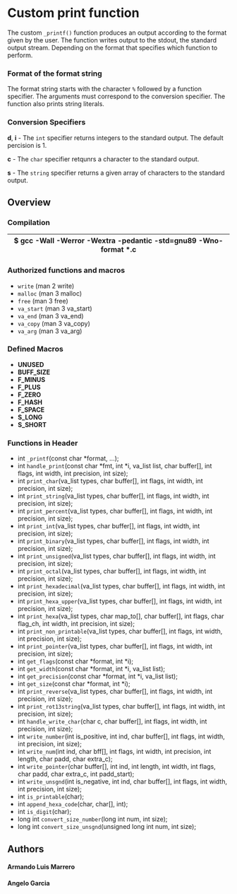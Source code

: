 # Custom __print__ function
The  custom `_printf()` function produces an output according to the format given by the user. The function writes output to the stdout, the standard output stream. Depending on the format that specifies which function to perform.

### Format of the format string
The format string starts with the character `%` followed by a function specifier.  The arguments must correspond to the conversion specifier. The function also prints string literals.

### Conversion Specifiers
**d**, **i** - 
The `int` specifier returns integers to the standard output. The default percision is 1.

**c** - The `char` specifier retqunrs a character to the standard output.

**s** - The `string` specifier returns a given array of characters to the standard output.
## Overview
### Compilation
|$ gcc -Wall -Werror -Wextra -pedantic -std=gnu89 -Wno-format *.c|
|---|
### Authorized functions and macros
 - `write` (man 2 write)
 - `malloc` (man 3 malloc)
 - `free` (man 3 free)
 - `va_start` (man 3 va_start)
 - `va_end` (man 3 va_end)
 - `va_copy` (man 3 va_copy)
 - `va_arg` (man 3 va_arg)

### Defined Macros
 - **UNUSED**
 - **BUFF_SIZE**
 - **F_MINUS**
 - **F_PLUS**
 - **F_ZERO**
 - **F_HASH**
 - **F_SPACE**
 - **S_LONG**
 - **S_SHORT**

### Functions in Header
 - int `_printf`(const char *format, ...);
 - int `handle_print`(const char *fmt, int *i, va_list list, char buffer[], int flags, int width, int precision, int size);
 - int `print_char`(va_list types, char buffer[], int flags, int width, int precision, int size);
 - int `print_string`(va_list types, char buffer[], int flags, int width, int precision, int size);
 - int `print_percent`(va_list types, char buffer[], int flags, int width, int precision, int size);
 - int `print_int`(va_list types, char buffer[], int flags, int width, int precision, int size);
 - int `print_binary`(va_list types, char buffer[],	int flags, int width, int precision, int size);
 - int `print_unsigned`(va_list types, char buffer[],	int flags, int width, int precision, int size);
 - int `print_octal`(va_list types, char buffer[], int flags, int width, int precision, int size);
 - int `print_hexadecimal`(va_list types, char buffer[], int flags, int width, int precision, int size);
 - int `print_hexa_upper`(va_list types, char buffer[],	int flags, int width, int precision, int size);
 - int `print_hexa`(va_list types, char map_to[], char buffer[], int flags, char flag_ch, int width, int precision, int size);
 - int `print_non_printable`(va_list types, char buffer[], int flags, int width, int precision, int size);
 - int `print_pointer`(va_list types, char buffer[], int flags, int width, int precision, int size);
 - int `get_flags`(const char *format, int *i);
 - int `get_width`(const char *format, int *i, va_list list);
 - int `get_precision`(const char *format, int *i, va_list list);
 - int `get_size`(const char *format, int *i);
 - int `print_reverse`(va_list types, char buffer[], int flags, int width, int precision, int size);
 - int `print_rot13string`(va_list types, char buffer[], int flags, int width, int precision, int size);
 - int `handle_write_char`(char c, char buffer[], int flags, int width, int precision, int size);
 - int `write_number`(int is_positive, int ind, char buffer[], int flags, int width, int precision, int size);
 - int `write_num`(int ind, char bff[], int flags, int width, int precision, int length, char padd, char extra_c);
 - int `write_pointer`(char buffer[], int ind, int length, int width, int flags, char padd, char extra_c, int padd_start);
 - int `write_unsgnd`(int is_negative, int ind, char buffer[], int flags, int width, int precision, int size);
 - int `is_printable`(char);
 - int `append_hexa_code`(char, char[], int);
 - int `is_digit`(char);
 - long int `convert_size_number`(long int num, int size);
 - long int `convert_size_unsgnd`(unsigned long int num, int size);

## Authors
#### Armando Luis Marrero
#### Angelo Garcia
